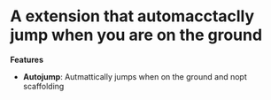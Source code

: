 # A extension that automacctaclly jump when you are on the ground


**Features**
- **Autojump**: Autmattically jumps when on the ground and nopt scaffolding
